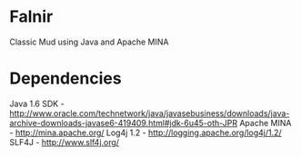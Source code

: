 Falnir
======

Classic Mud using Java and Apache MINA

Dependencies
======

Java 1.6 SDK - http://www.oracle.com/technetwork/java/javasebusiness/downloads/java-archive-downloads-javase6-419409.html#jdk-6u45-oth-JPR
Apache MINA - http://mina.apache.org/
Log4j 1.2 - http://logging.apache.org/log4j/1.2/
SLF4J - http://www.slf4j.org/
